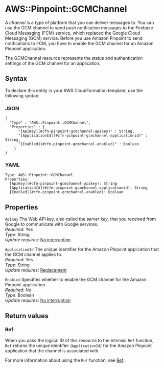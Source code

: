# AWS::Pinpoint::GCMChannel<a name="aws-resource-pinpoint-gcmchannel"></a>

A _channel_ is a type of platform that you can deliver messages to\. You can use the GCM channel to send push notification messages to the Firebase Cloud Messaging \(FCM\) service, which replaced the Google Cloud Messaging \(GCM\) service\. Before you use Amazon Pinpoint to send notifications to FCM, you have to enable the GCM channel for an Amazon Pinpoint application\.

The GCMChannel resource represents the status and authentication settings of the GCM channel for an application\.

## Syntax<a name="aws-resource-pinpoint-gcmchannel-syntax"></a>

To declare this entity in your AWS CloudFormation template, use the following syntax:

### JSON<a name="aws-resource-pinpoint-gcmchannel-syntax.json"></a>

```
{
  "Type" : "AWS::Pinpoint::GCMChannel",
  "Properties" : {
      "[ApiKey](#cfn-pinpoint-gcmchannel-apikey)" : String,
      "[ApplicationId](#cfn-pinpoint-gcmchannel-applicationid)" : String,
      "[Enabled](#cfn-pinpoint-gcmchannel-enabled)" : Boolean
    }
}
```

### YAML<a name="aws-resource-pinpoint-gcmchannel-syntax.yaml"></a>

```
Type: AWS::Pinpoint::GCMChannel
Properties:
  [ApiKey](#cfn-pinpoint-gcmchannel-apikey): String
  [ApplicationId](#cfn-pinpoint-gcmchannel-applicationid): String
  [Enabled](#cfn-pinpoint-gcmchannel-enabled): Boolean
```

## Properties<a name="aws-resource-pinpoint-gcmchannel-properties"></a>

`ApiKey` <a name="cfn-pinpoint-gcmchannel-apikey"></a>
The Web API key, also called the _server key_, that you received from Google to communicate with Google services\.  
_Required_: Yes  
_Type_: String  
_Update requires_: [No interruption](https://docs.aws.amazon.com/AWSCloudFormation/latest/UserGuide/using-cfn-updating-stacks-update-behaviors.html#update-no-interrupt)

`ApplicationId` <a name="cfn-pinpoint-gcmchannel-applicationid"></a>
The unique identifier for the Amazon Pinpoint application that the GCM channel applies to\.  
_Required_: Yes  
_Type_: String  
_Update requires_: [Replacement](https://docs.aws.amazon.com/AWSCloudFormation/latest/UserGuide/using-cfn-updating-stacks-update-behaviors.html#update-replacement)

`Enabled` <a name="cfn-pinpoint-gcmchannel-enabled"></a>
Specifies whether to enable the GCM channel for the Amazon Pinpoint application\.  
_Required_: No  
_Type_: Boolean  
_Update requires_: [No interruption](https://docs.aws.amazon.com/AWSCloudFormation/latest/UserGuide/using-cfn-updating-stacks-update-behaviors.html#update-no-interrupt)

## Return values<a name="aws-resource-pinpoint-gcmchannel-return-values"></a>

### Ref<a name="aws-resource-pinpoint-gcmchannel-return-values-ref"></a>

When you pass the logical ID of this resource to the intrinsic `Ref` function, `Ref` returns the unique identifier \(`ApplicationId`\) for the Amazon Pinpoint application that the channel is associated with\.

For more information about using the `Ref` function, see [Ref](https://docs.aws.amazon.com/AWSCloudFormation/latest/UserGuide/intrinsic-function-reference-ref.html)\.

